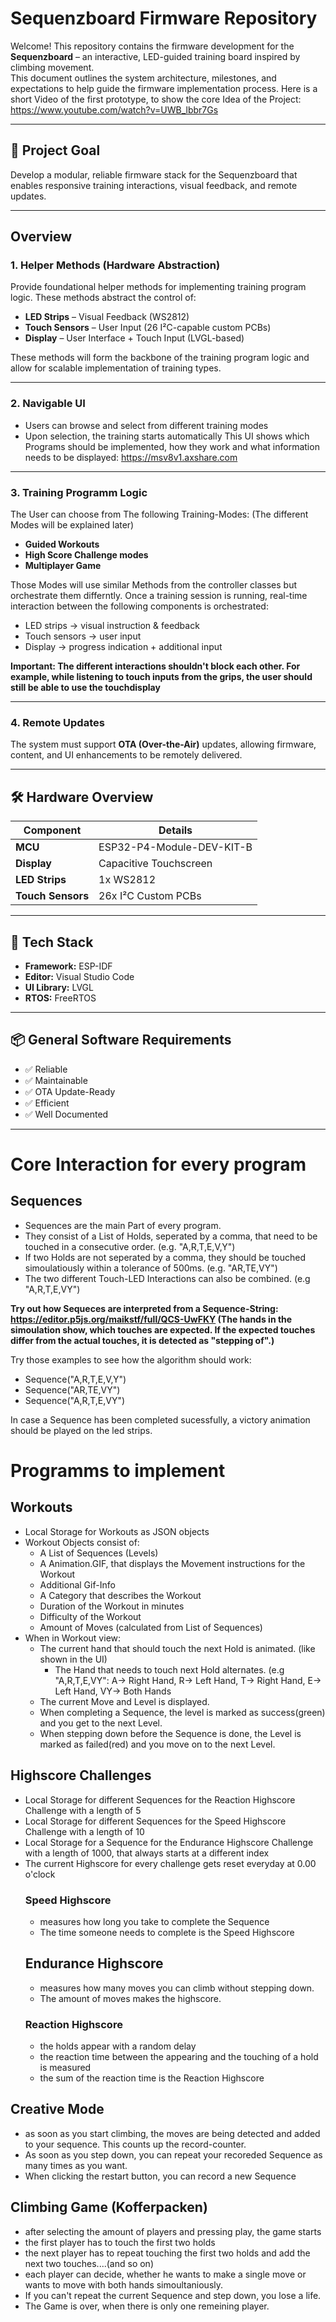 # Sequenzboard Firmware Repository

Welcome! This repository contains the firmware development for the **Sequenzboard** – an interactive, LED-guided training board inspired by climbing movement.  
This document outlines the system architecture, milestones, and expectations to help guide the firmware implementation process.
Here is a short Video of the first prototype, to show the core Idea of the Project: 
https://www.youtube.com/watch?v=UWB_lbbr7Gs

---

## 🎯 Project Goal

Develop a modular, reliable firmware stack for the Sequenzboard that enables responsive training interactions, visual feedback, and remote updates.

---

## Overview

### 1. Helper Methods (Hardware Abstraction)
Provide foundational helper methods for implementing training program logic. These methods abstract the control of:

- **LED Strips** – Visual Feedback (WS2812)
- **Touch Sensors** – User Input (26 I²C-capable custom PCBs)
- **Display** – User Interface + Touch Input (LVGL-based)

These methods will form the backbone of the training program logic and allow for scalable implementation of training types.

---

### 2. Navigable UI
- Users can browse and select from different training modes
- Upon selection, the training starts automatically
This UI shows which Programs should be implemented, how they work and what information needs to be displayed:
https://msv8v1.axshare.com

---

### 3. Training Programm Logic
The User can choose from The following Training-Modes: 
(The different Modes will be explained later)
- **Guided Workouts**
- **High Score Challenge modes**
- **Multiplayer Game**
  
Those Modes will use similar Methods from the controller classes but orchestrate them differntly. 
Once a training session is running, real-time interaction between the following components is orchestrated:
- LED strips → visual instruction & feedback  
- Touch sensors → user input  
- Display → progress indication + additional input

**Important: The different interactions shouldn't block each other. 
For example, while listening to touch inputs from the grips, the user should still be able to use the touchdisplay**

---

### 4. Remote Updates

The system must support **OTA (Over-the-Air)** updates, allowing firmware, content, and UI enhancements to be remotely delivered.

---

## 🛠️ Hardware Overview

| Component         | Details                          |
|------------------|----------------------------------|
| **MCU**          | ESP32-P4-Module-DEV-KIT-B        |
| **Display**      | Capacitive Touchscreen           |
| **LED Strips**   | 1x WS2812                        |
| **Touch Sensors**| 26x I²C Custom PCBs              |

---

## 🧰 Tech Stack

- **Framework:** ESP-IDF  
- **Editor:** Visual Studio Code  
- **UI Library:** LVGL  
- **RTOS:** FreeRTOS

---

## 📦 General Software Requirements

- ✅ Reliable  
- ✅ Maintainable  
- ✅ OTA Update-Ready  
- ✅ Efficient  
- ✅ Well Documented

---
# Core Interaction for every program
## Sequences 
- Sequences are the main Part of every program.  
- They consist of a List of Holds, seperated by a comma, that need to be touched in a consecutive order. (e.g. "A,R,T,E,V,Y")
- If two Holds are not seperated by a comma, they should be touched simoulatiously within a tolerance of 500ms. (e.g. "AR,TE,VY")
- The two different Touch-LED Interactions can also be combined. (e.g "A,R,T,E,VY")

**Try out how Sequeces are interpreted from a Sequence-String:
https://editor.p5js.org/maikstf/full/QCS-UwFKY
(The hands in the simoulation show, which touches are expected. If the expected touches differ from the actual touches, it is detected as "stepping of".)**

Try those examples to see how the algorithm should work:
- Sequence("A,R,T,E,V,Y")
- Sequence("AR,TE,VY")
- Sequence("A,R,T,E,VY")

In case a Sequence has been completed sucessfully, a victory animation should be played on the led strips. 

# Programms to implement
## Workouts
- Local Storage for Workouts as JSON objects
- Workout Objects consist of:
  - A List of Sequences (Levels)
  - A Animation.GIF, that displays the Movement instructions for the Workout
  - Additional Gif-Info
  - A Category that describes the Workout
  - Duration of the Workout in minutes
  - Difficulty of the Workout
  - Amount of Moves (calculated from List of Sequences)
- When in Workout view:
  - The current hand that should touch the next Hold is animated. (like shown in the UI)
    - The Hand that needs to touch next Hold alternates. (e.g "A,R,T,E,VY": A-> Right Hand, R-> Left Hand, T-> Right Hand, E-> Left Hand, VY-> Both Hands
  - The current Move and Level is displayed.
  - When completing a Sequence, the level is marked as success(green) and you get to the next Level.
  - When stepping down before the Sequence is done, the Level is marked as failed(red) and you move on to the next Level. 
## Highscore Challenges
- Local Storage for different Sequences for the Reaction Highscore Challenge with a length of 5
- Local Storage for different Sequences for the Speed Highscore Challenge with a length of 10
- Local Storage for a Sequence for the Endurance Highscore Challenge with a length of 1000, that always starts at a different index
- The current Highscore for every challenge gets reset everyday at 0.00 o'clock
  ### Speed Highscore
  - measures how long you take to complete the Sequence
  - The time someone needs to complete is the Speed Highscore
  ## Endurance Highscore
  - measures how many moves you can climb without stepping down.
  - The amount of moves makes the highscore.
  ### Reaction Highscore
  - the holds appear with a random delay
  - the reaction time between the appearing and the touching of a hold is measured
  - the sum of the reaction time is the Reaction Highscore
## Creative Mode
- as soon as you start climbing, the moves are being detected and added to your sequence. This counts up the record-counter. 
- As soon as you step down, you can repeat your recoreded Sequence as many times as you want.
- When clicking the restart button, you can record a new Sequence
## Climbing Game (Kofferpacken)
- after selecting the amount of players and pressing play, the game starts
- the first player has to touch the first two holds
- the next player has to repeat touching the first two holds and add the next two touches....(and so on)
- each player can decide, whether he wants to make a single move or wants to move with both hands simoultaniously.
- If you can't repeat the current Sequence and step down, you lose a life.
- The Game is over, when there is only one remeining player. 



